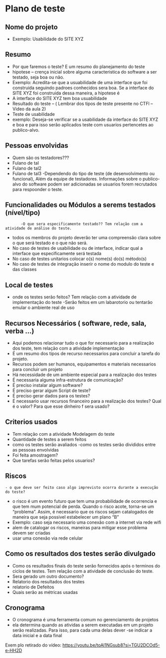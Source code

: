 # Plano de teste
##	Nome do projeto
- Exemplo: Usabilidade do SITE XYZ

## Resumo
- Por que faremos o teste? E um resumo do planejamento do teste
- hipotese – crença inicial sobre alguma caracteristica do software a ser testado, seja boa ou não.
- Exemplo: Acredita-se que a usuabilidade de uma interface que foi construida seguindo padroes conhecidos sera boa. Se a interface do SITE XYZ foi construida dessa maneira, a hipotese é 
- A interface do SITE XYZ tem boa usuabilidade
- Resultado do teste – ( Lembrar dos tipos de teste presente no CTFl – Video da aula 2)
- Teste de usabilidade
- exemplo: Deseja-se verificar se a usabilidade da interface do SITE XYZ e boa e para isso serão aplicados teste com usuarios pertencetes ao publico-alvo.

## Pessoas envolvidas
- Quem são os testadores???
- Fulano de tal
- Fulano de tal2
- Fulano de tal3
-Dependendo do tipo de teste (de desenvolvimento ou funcional), Além da equipe de testadores. Informações sobre o publico-alvo do software podem ser adicionadas se usuarios forem recrutados para respoonder o teste.

## Funcionalidades ou Módulos a serems testados (nível/tipo)
           -O que sera especificamente testado?? Tem relação com a atividade de análise do teste.
- todos os membros do projeto deverão ter uma compreensão clara sobre o que será testado e o que não será.
- No caso de testes de usabilidade ou de interface, indicar qual a interface que especificamente será testada
- No caso de testes unitarios colocar o(s) nome(s) do(s) método(s)
- No caso de testes de integração inserir o nome do modulo do teste e das classes
 
## Local de testes 
- onde os testes serão feitos? Tem relação com a atividade de implementação do teste
-Serão feitos em um labarotorio ou tentarão emular o ambiente real de uso

## Recursos Necessários ( software, rede, sala, verba ...)
- Aqui podemos relacionar tudo o que for necessario para a realização dos teste, tem relação com a atividade implementação  
- É um resumo dos tipos de recurso necessarios para concluir a tarefa do projeto.
- Recursos podem ser humanos, equipamentos e materiais necessarios para concluir um projeto 
- Há necessidade de um ambiente especial para a realização dos testes 
- É necessaria alguma infra-estrutura de comunicação?
- É preciso instalar algum software?
- É preciso gerar algum Script de teste?
- É preciso gerar dados para os testes? 
- É necessario usar recursos financeiro para a realização dos testes? Qual é o valor? Para que esse dinheiro f sera usado?

## Criterios usados 
- Tem relação com a atividade Modelagem do teste
- Quantidade de testes a serem feitos
- como os testes serão avaliados
-como os testes serão divididos entre as pessoas envolvidas
- Foi feita amostragem?
- Que tarefas serão feitas pelos usuarios? 

## Riscos
    - o que deve ser feito caso algo imprevisto ocorra durante a execução do teste?
   -  o risco é um evento futuro que tem uma probabilidade de ocorrencia e que tem mum potencial de perda. Quando o risco acote, torna-se um “problema”. Assim, é necessario que os riscos sejam catalogados de maneira que seja possivel estabelecer um plano “B” 
- Exemplo: caso seja necessario uma conexão com a internet via rede wifi
- alem de catalogar os riscos, maneiras para mitigar esse problema devem ser criadas 
- usar uma conexão via rede celular
## Como os resultados dos testes serão divulgado
 - Como os resultados finais do teste serão fornecidos após o terminos do ciclos de testes. Tem relação com a atividade de conclusão do teste.
- Sera gerado um outro documento?
- Relatorio dos resultados dos testes
- relatorio de Defeitos
- Quais serão as métricas usadas
## Cronograma 
- O cronograma é uma ferramenta comum no gerenciamento de projetos
- ela determina quando as atividas a serem executadas em um projeto serão realizadas. Para isso, para cada uma delas dever -se indicar a data inicial e a data final

Exem plo retirado do vídeo: https://youtu.be/toAl1NGsub8?si=TGU2DCOd5-e-HH2D